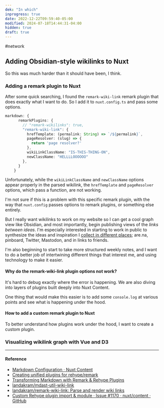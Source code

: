 ```yaml
---
dek: "In which"
inprogress: true
date: 2022-12-22T09:59:40-05:00
modified: 2024-07-18T14:44:31-04:00
hidden: true
draft: true
---
```


#network

## Adding Obsidian-style wikilinks to Nuxt

So this was much harder than it should have been, I think.

### Adding a remark plugin to Nuxt

After some quick searching, I found the `remark-wiki-link` remark plugin that does exactly what I want to do. So I add it to `nuxt.config.ts` and pass some options.

```ts
markdown: {
      remarkPlugins: {
        // "remark-wikilinks": true,
        "remark-wiki-link": {
          hrefTemplate: (permalink: String) => `/${permalink}`,
          pageResolver: (slug) => {
            return 'page resolver?'
          },
          wikiLinkClassName: "IS-THIS-THING-ON",
          newClassName: "HELLLLOOOOOO"
        },
      }
    }
```

Unfortunately, while the `wikiLinkClassName` and `newClassName` options appear properly in the parsed wikilink, the `hrefTemplate` and `pageResolver` options, which pass a function, are not working.

I'm not sure if this is a problem with this specific remark plugin, with the way that `nuxt.config` passes options to remark plugins, or something else entirely.

But I really want wikilinks to work on my website so I can get a cool graph view like Obsidian, and most importantly, begin publishing views of the *links between ideas*. I'm especially interested in starting to work in public to synthesize the ideas and inspiration I [collect in different places](https://github.com/ejfox/scrapbook); are.na, pinboard, Twitter, Mastodon, and in links to friends.

I'm also beginning to start to take more structured weekly notes, and I want to do a better job of intertwining different things that interest me, and using technology to make it easier.

#### Why do the remark-wiki-link plugin options not work?

It's hard to debug exactly where the error is happening. We are also diving into layers of plugins built deeply into Nuxt Content.

One thing that would make this easier is to add some `console.log` at various points and see what is happening under the hood.

#### How to add a custom remark plugin to Nuxt

To better understand how plugins work under the hood, I want to create a custom plugin.

### Visualizing wikilink graph with Vue and D3

---

#### Reference
- [Markdown Configuration · Nuxt Content](https://content.nuxtjs.org/api/configuration#markdown)
- [Creating unified plugins for rehype/remark](https://unifiedjs.com/learn/guide/create-a-plugin/)
- [Transforming Markdown with Remark & Rehype Plugins](https://www.ryanfiller.com/blog/remark-and-rehype-plugins)
- [landakram/mdast-util-wiki-link](https://github.com/landakram/mdast-util-wiki-link/)
- [landakram/remark-wiki-link: Parse and render wiki links](https://github.com/landakram/remark-wiki-link)
- [Custom Rehype plugin import & module · Issue #1170 · nuxt/content · GitHub](https://github.com/nuxt/content/issues/1170)

